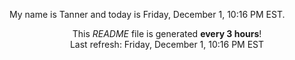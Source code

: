 My name is Tanner and today is Friday, December 1, 10:16 PM EST.

<p align="center">This <i>README</i> file is generated <b>every 3 hours</b>!</br>Last refresh: Friday, December 1, 10:16 PM EST<br /></p>
